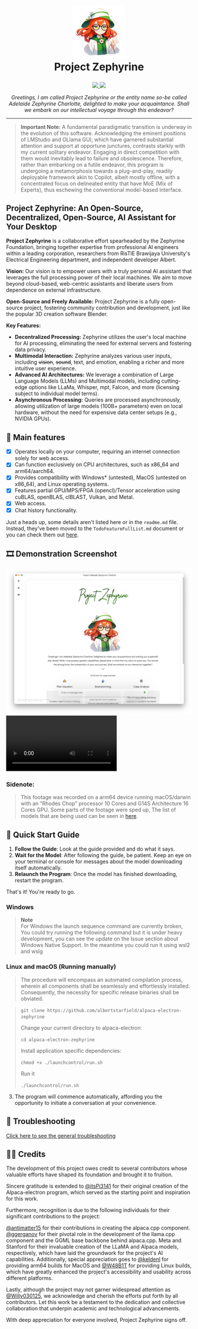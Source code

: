 <h1 align="center">
<sub>
<img src="https://github.com/albertstarfield/alpaca-electron-zephyrine/blob/main/usr/icon/png/512x512.png?raw=true" height=144>
</sub>

<br>
Project Zephyrine
</h1>

<h5 align="center"> </h5>

<p align="center">
  <a href="https://nodejs.org">
    <img src="https://img.shields.io/badge/node.js-6DA55F?style=for-the-badge&logo=node.js&logoColor=white">
  </a>
  <a href="https://www.electronjs.org/">
    <img src="https://img.shields.io/badge/Electron-191970?style=for-the-badge&logo=Electron&logoColor=white">
  </a>
</p>

<p align="center"><i>Greetings, I am called Project Zephyrine or the entity name so-be called Adelaide Zephyrine Charlotte, delighted to make your acquaintance. Shall we embark on our intellectual voyage through this endeavor? </i></p>

<hr>

> **Important Note:**
> A fundamental paradigmatic transition is underway in the evolution of this software. Acknowledging the eminent positions of LMStudio and OLlama GUI, which have garnered substantial attention and support at opportune junctures, contrasts starkly with my current solitary endeavor. Engaging in direct competition with them would inevitably lead to failure and obsolescence. Therefore, rather than embarking on a futile endeavor, this program is undergoing a metamorphosis towards a plug-and-play, readily deployable framework akin to Copilot, albeit mostly offline, with a concentrated focus on delineated entity that have MoE (Mix of Experts), thus eschewing the conventional model-based interface.

## Project Zephyrine: An Open-Source, Decentralized, Open-Source, AI Assistant for Your Desktop

**Project Zephyrine** is a collaborative effort spearheaded by the Zephyrine Foundation, bringing together expertise from professional AI engineers within a leading corporation, researchers from RisTIE Brawijaya University's Electrical Engineering department, and independent developer Albert. 

**Vision:** Our vision is to empower users with a truly personal AI assistant that leverages the full processing power of their local machines. We aim to move beyond cloud-based, web-centric assistants and liberate users from dependence on external infrastructure.

**Open-Source and Freely Available:** Project Zephyrine is a fully open-source project, fostering community contribution and development, just like the popular 3D creation software Blender.

**Key Features:**

* **Decentralized Processing:** Zephyrine utilizes the user's local machine for AI processing, eliminating the need for external servers and fostering data privacy.
* **Multimodal Interaction:** Zephyrine analyzes various user inputs, including ~~vision~~, ~~sound~~, text, and emotion, enabling a richer and more intuitive user experience.
* **Advanced AI Architectures:** We leverage a combination of Large Language Models (LLMs) and Multimodal models, including cutting-edge options like LLaMa, Whisper, mpt, Falcon, and more (licensing subject to individual model terms).
* **Asynchronous Processing:** Queries are processed asynchronously, allowing utilization of large models (100B+ parameters) even on local hardware, without the need for expensive data center setups (e.g., NVIDIA GPUs).

## 📃 Main features

- [x] Operates locally on your computer, requiring an internet connection solely for web access.
- [x] Can function exclusively on CPU architectures, such as x86_64 and arm64/aarch64.
- [x] Provides compatibility with Windows* (untested), MacOS (untested on x86_64), and Linux operating systems.
- [x] Features partial GPU/MPS/FPGA (opencl)/Tensor acceleration using cuBLAS, openBLAS, clBLAST, Vulkan, and Metal.
- [x] Web access.
- [x] Chat history functionality.

Just a heads up, some details aren't listed here or in the `readme.md` file. Instead, they've been moved to the `TodoFeatureFullList.md` document or you can check them out [here](https://github.com/albertstarfield/alpaca-electron-zephyrine/blob/main/documentation/Developer%20Documentation/TodoFeatureFullList.md).




## 🎞 Demonstration Screenshot

![Demonstration](https://raw.githubusercontent.com/albertstarfield/alpaca-electron-zephyrine/main/documentation/demo-0.png)
![Demonstration_video](https://raw.githubusercontent.com/albertstarfield/alpaca-electron-zephyrine/main/documentation/demo-1.mp4)

### Sidenote:
> This footage was recorded on a arm64 device running macOS/darwin with an “Rhodes Chop” processor 10 Cores and G14S Architecture 16 Cores GPU. Some parts of the footage were sped up, The list of models that are being used can be seen in [here](https://raw.githubusercontent.com/albertstarfield/alpaca-electron-zephyrine/main/usr/engine_component/LLM_Model_Index.js).
## 🚀 Quick Start Guide

1. **Follow the Guide**: Look at the guide provided and do what it says.
2. **Wait for the Model**: After following the guide, be patient. Keep an eye on your terminal or console for messages about the model downloading itself automatically.
3. **Relaunch the Program**: Once the model has finished downloading, restart the program.

That's it! You're ready to go.

### Windows
> **Note**  
> For Windows the launch sequence command are currently broken, You could try running the following command but it is under heavy development, you can see the update on the Issue section about Windows Native Support. In the meantime you could run it using wsl2 and wslg

### Linux and macOS (Running manually)

> The procedure will encompass an automated compilation process, wherein all components shall be seamlessly and effortlessly installed. Consequently, the necessity for specific release binaries shall be obviated.

>
>```git clone https://github.com/albertstarfield/alpaca-electron-zephyrine```
>
>Change your current directory to alpaca-electron:
>
>```cd alpaca-electron-zephyrine```
>
>Install application specific dependencies: 
>
> ```chmod +x ./launchcontrol/run.sh ```
>
> Run it
>
> ```./launchcontrol/run.sh```


3. The program will commence automatically, affording you the opportunity to initiate a conversation at your convenience.

## 🔧 Troubleshooting

[Click here to see the general troubleshooting](https://github.com/albertstarfield/alpaca-electron-zephyrine/blob/main/documentation/Developer%20Documentation/Troubleshooting%20Quick%20Guide.md)

## 👨‍💻 Credits
The development of this project owes credit to several contributors whose valuable efforts have shaped its foundation and brought it to fruition.

Sincere gratitude is extended to [@itsPi3141](https://github.com/ItsPi3141/alpaca-electron)  for their original creation of the Alpaca-electron program, which served as the starting point and inspiration for this work.

Furthermore, recognition is due to the following individuals for their significant contributions to the project:

[@antimatter15](https://github.com/antimatter15/alpaca.cpp) for their contributions in creating the alpaca.cpp component.
[@ggerganov](https://github.com/ggerganov/llama.cpp) for their pivotal role in the development of the llama.cpp component and the GGML base backbone behind alpaca.cpp.
Meta and Stanford for their invaluable creation of the LLaMA and Alpaca models, respectively, which have laid the groundwork for the project's AI capabilities.
Additionally, special appreciation goes to [@keldenl](https://github.com/keldenl) for providing arm64 builds for MacOS and [@W48B1T](https://github.com/W48B1T) for providing Linux builds, which have greatly enhanced the project's accessibility and usability across different platforms.

Lastly, although the project may not garner widespread attention as [@Willy030125](https://github.com/Willy030125/alpaca-electron-GGML-v2-v3), we acknowledge and cherish the efforts put forth by all contributors. Let this work be a testament to the dedication and collective collaboration that underpin academic and technological advancements.

With deep appreciation for everyone involved, Project Zephyrine signs off.
